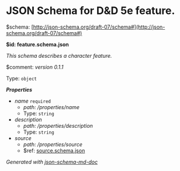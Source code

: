 # JSON Schema for D&D 5e feature.

&#36;schema: [http://json-schema.org/draft-07/schema#](http://json-schema.org/draft-07/schema#)

<b id="feature.schema.json">&#36;id: feature.schema.json</b>

_This schema describes a character feature._

&#36;comment: _version 0.1.1_

Type: `object`

**_Properties_**

 - <i id="/properties/name">name</i> `required`
	 - <i id="/properties/name">path: /properties/name</i>
	 - Type: `string`
 - <i id="/properties/description">description</i>
	 - <i id="/properties/description">path: /properties/description</i>
	 - Type: `string`
 - <i id="/properties/source">source</i>
	 - <i id="/properties/source">path: /properties/source</i>
	 - &#36;ref: [source.schema.json](source.schema.json.md)

_Generated with [json-schema-md-doc](https://brianwendt.github.io/json-schema-md-doc/)_